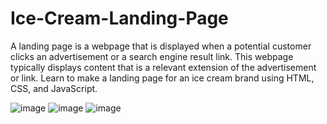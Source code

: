 # Ice-Cream-Landing-Page
A landing page is a webpage that is displayed when a potential customer clicks an advertisement or a search engine result link. This webpage typically displays content that is a relevant extension of the advertisement or link. 
Learn to make a landing page for an ice cream brand using HTML, CSS, and JavaScript.

![image](https://github.com/user-attachments/assets/1c84e77c-ce9b-4854-8f36-2b97bf7dbd9b)
![image](https://github.com/user-attachments/assets/2ea2544f-b432-46d3-8eaa-1fe699565cad)
![image](https://github.com/user-attachments/assets/7566f631-8fab-46d7-9c0c-433d9d3168f1)
